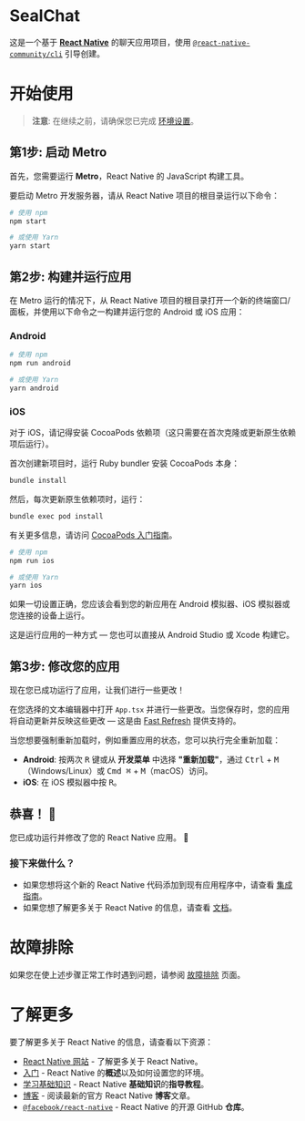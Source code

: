 # SealChat

这是一个基于 [**React Native**](https://reactnative.dev) 的聊天应用项目，使用 [`@react-native-community/cli`](https://github.com/react-native-community/cli) 引导创建。

# 开始使用

> **注意**: 在继续之前，请确保您已完成 [环境设置](https://reactnative.dev/docs/set-up-your-environment)。

## 第1步: 启动 Metro

首先，您需要运行 **Metro**，React Native 的 JavaScript 构建工具。

要启动 Metro 开发服务器，请从 React Native 项目的根目录运行以下命令：

```sh
# 使用 npm
npm start

# 或使用 Yarn
yarn start
```

## 第2步: 构建并运行应用

在 Metro 运行的情况下，从 React Native 项目的根目录打开一个新的终端窗口/面板，并使用以下命令之一构建并运行您的 Android 或 iOS 应用：

### Android

```sh
# 使用 npm
npm run android

# 或使用 Yarn
yarn android
```

### iOS

对于 iOS，请记得安装 CocoaPods 依赖项（这只需要在首次克隆或更新原生依赖项后运行）。

首次创建新项目时，运行 Ruby bundler 安装 CocoaPods 本身：

```sh
bundle install
```

然后，每次更新原生依赖项时，运行：

```sh
bundle exec pod install
```

有关更多信息，请访问 [CocoaPods 入门指南](https://guides.cocoapods.org/using/getting-started.html)。

```sh
# 使用 npm
npm run ios

# 或使用 Yarn
yarn ios
```

如果一切设置正确，您应该会看到您的新应用在 Android 模拟器、iOS 模拟器或您连接的设备上运行。

这是运行应用的一种方式 — 您也可以直接从 Android Studio 或 Xcode 构建它。

## 第3步: 修改您的应用

现在您已成功运行了应用，让我们进行一些更改！

在您选择的文本编辑器中打开 `App.tsx` 并进行一些更改。当您保存时，您的应用将自动更新并反映这些更改 — 这是由 [Fast Refresh](https://reactnative.dev/docs/fast-refresh) 提供支持的。

当您想要强制重新加载时，例如重置应用的状态，您可以执行完全重新加载：

- **Android**: 按两次 <kbd>R</kbd> 键或从 **开发菜单** 中选择 **"重新加载"**，通过 <kbd>Ctrl</kbd> + <kbd>M</kbd>（Windows/Linux）或 <kbd>Cmd ⌘</kbd> + <kbd>M</kbd>（macOS）访问。
- **iOS**: 在 iOS 模拟器中按 <kbd>R</kbd>。

## 恭喜！ :tada:

您已成功运行并修改了您的 React Native 应用。 :partying_face:

### 接下来做什么？

- 如果您想将这个新的 React Native 代码添加到现有应用程序中，请查看 [集成指南](https://reactnative.dev/docs/integration-with-existing-apps)。
- 如果您想了解更多关于 React Native 的信息，请查看 [文档](https://reactnative.dev/docs/getting-started)。

# 故障排除

如果您在使上述步骤正常工作时遇到问题，请参阅 [故障排除](https://reactnative.dev/docs/troubleshooting) 页面。

# 了解更多

要了解更多关于 React Native 的信息，请查看以下资源：

- [React Native 网站](https://reactnative.dev) - 了解更多关于 React Native。
- [入门](https://reactnative.dev/docs/environment-setup) - React Native 的**概述**以及如何设置您的环境。
- [学习基础知识](https://reactnative.dev/docs/getting-started) - React Native **基础知识**的**指导教程**。
- [博客](https://reactnative.dev/blog) - 阅读最新的官方 React Native **博客**文章。
- [`@facebook/react-native`](https://github.com/facebook/react-native) - React Native 的开源 GitHub **仓库**。
